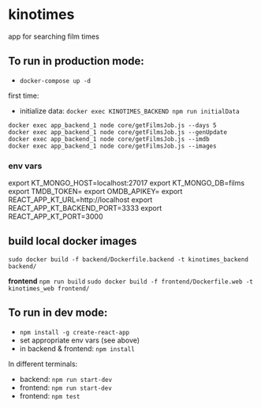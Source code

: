 # kinotimes
app for searching film times

## To run in production mode:
* `docker-compose up -d`

first time:
* initialize data: `docker exec KINOTIMES_BACKEND npm run initialData`

```
docker exec app_backend_1 node core/getFilmsJob.js --days 5
docker exec app_backend_1 node core/getFilmsJob.js --genUpdate
docker exec app_backend_1 node core/getFilmsJob.js --imdb
docker exec app_backend_1 node core/getFilmsJob.js --images
```

### env vars

export KT_MONGO_HOST=localhost:27017
export KT_MONGO_DB=films
export TMDB_TOKEN=
export OMDB_APIKEY=
export REACT_APP_KT_URL=http://localhost
export REACT_APP_KT_BACKEND_PORT=3333
export REACT_APP_KT_PORT=3000


## build local docker images
`sudo docker build -f backend/Dockerfile.backend -t kinotimes_backend backend/`

**frontend**
`npm run build`
`sudo docker build -f frontend/Dockerfile.web -t kinotimes_web frontend/`

## To run in dev mode:
* `npm install -g create-react-app`
* set appropriate env vars (see above)
* in backend & frontend: `npm install`

In different terminals:
* backend: `npm run start-dev`
* frontend: `npm run start-dev`
* frontend: `npm test`
